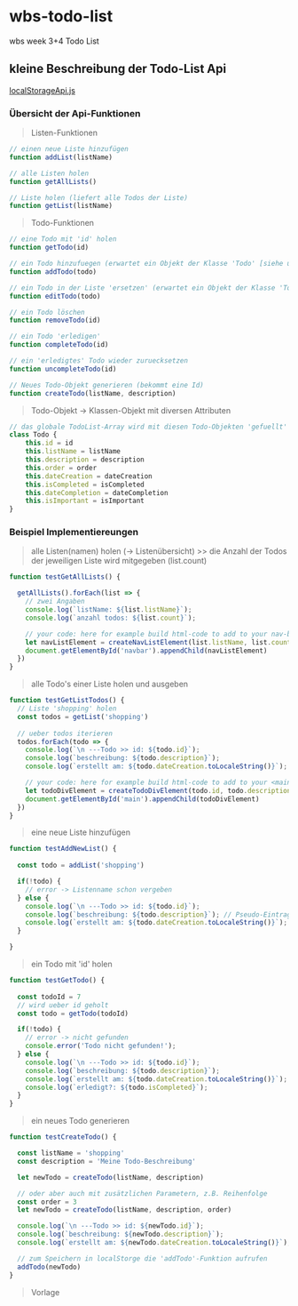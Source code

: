 # wbs-todo-list
wbs week 3+4 Todo List

## kleine Beschreibung der Todo-List Api
[localStorageApi.js](src/localStorageApi.js)

### Übersicht der Api-Funktionen

> Listen-Funktionen
```javascript
// einen neue Liste hinzufügen
function addList(listName)

// alle Listen holen
function getAllLists()

// Liste holen (liefert alle Todos der Liste)
function getList(listName)
```


> Todo-Funktionen
```javascript
// eine Todo mit 'id' holen
function getTodo(id)

// ein Todo hinzufuegen (erwartet ein Objekt der Klasse 'Todo' [siehe unten])
function addTodo(todo)

// ein Todo in der Liste 'ersetzen' (erwartet ein Objekt der Klasse 'Todo' [siehe unten])
function editTodo(todo) 

// ein Todo löschen
function removeTodo(id)

// ein Todo 'erledigen'
function completeTodo(id)

// ein 'erledigtes' Todo wieder zuruecksetzen
function uncompleteTodo(id)

// Neues Todo-Objekt generieren (bekommt eine Id)
function createTodo(listName, description)
```

> Todo-Objekt -> Klassen-Objekt mit diversen Attributen
```javascript
// das globale TodoList-Array wird mit diesen Todo-Objekten 'gefuellt'
class Todo {
    this.id = id
    this.listName = listName
    this.description = description
    this.order = order
    this.dateCreation = dateCreation
    this.isCompleted = isCompleted
    this.dateCompletion = dateCompletion
    this.isImportant = isImportant
}
```

### Beispiel Implementiereungen

> alle Listen(namen) holen (-> Listenübersicht) >> die Anzahl der Todos der jeweiligen Liste wird mitgegeben (list.count)
```javascript
function testGetAllLists() {

  getAllLists().forEach(list => {
    // zwei Angaben
    console.log(`listName: ${list.listName}`);
    console.log(`anzahl todos: ${list.count}`);

    // your code: here for example build html-code to add to your nav-bar
    let navListElement = createNavListElement(list.listName, list.count)
    document.getElementById('navbar').appendChild(navListElement)
  })
}
```

> alle Todo's einer Liste holen und ausgeben
```javascript
function testGetListTodos() {
  // Liste 'shopping' holen
  const todos = getList('shopping')
  
  // ueber todos iterieren   
  todos.forEach(todo => {
    console.log(`\n ---Todo >> id: ${todo.id}`);
    console.log(`beschreibung: ${todo.description}`);
    console.log(`erstellt am: ${todo.dateCreation.toLocaleString()}`);

    // your code: here for example build html-code to add to your <main> section (o.ä.)
    let todoDivElement = createTodoDivElement(todo.id, todo.description, todo.dateCreation ...) // oder nur "todo" als parameter uebergeben
    document.getElementById('main').appendChild(todoDivElement)
  })
}
```

> eine neue Liste hinzufügen
```javascript
function testAddNewList() {
  
  const todo = addList('shopping')

  if(!todo) {
    // error -> Listenname schon vergeben
  } else {
    console.log(`\n ---Todo >> id: ${todo.id}`);
    console.log(`beschreibung: ${todo.description}`); // Pseudo-Eintrag -> 'Neuer Eintrag'
    console.log(`erstellt am: ${todo.dateCreation.toLocaleString()}`);
  }

}
```

> ein Todo mit 'id' holen
```javascript
function testGetTodo() {
  
  const todoId = 7
  // wird ueber id geholt
  const todo = getTodo(todoId)

  if(!todo) {
    // error -> nicht gefunden
    console.error('Todo nicht gefunden!');
  } else {
    console.log(`\n ---Todo >> id: ${todo.id}`);
    console.log(`beschreibung: ${todo.description}`);
    console.log(`erstellt am: ${todo.dateCreation.toLocaleString()}`);    
    console.log(`erledigt?: ${todo.isCompleted}`);
  }
}
```

> ein neues Todo generieren
```javascript
function testCreateTodo() {

  const listName = 'shopping'
  const description = 'Meine Todo-Beschreibung'

  let newTodo = createTodo(listName, description)

  // oder aber auch mit zusätzlichen Parametern, z.B. Reihenfolge
  const order = 3 
  let newTodo = createTodo(listName, description, order)

  console.log(`\n ---Todo >> id: ${newTodo.id}`);
  console.log(`beschreibung: ${newTodo.description}`);
  console.log(`erstellt am: ${newTodo.dateCreation.toLocaleString()}`);   

  // zum Speichern in localStorge die 'addTodo'-Funktion aufrufen
  addTodo(newTodo)
}
```


> Vorlage
```javascript
```